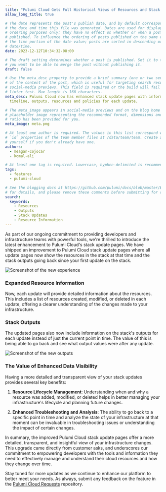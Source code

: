 ```yaml
---
title: "Pulumi Cloud Gets Full Historical Views of Resources and Stack Outputs"
allow_long_title: true

# The date represents the post's publish date, and by default corresponds with
# the date and time this file was generated. Dates are used for display and
# ordering purposes only; they have no effect on whether or when a post is
# published. To influence the ordering of posts published on the same date, use
# the time portion of the date value; posts are sorted in descending order by
# date/time.
date: 2023-12-12T10:34:32-08:00

# The draft setting determines whether a post is published. Set it to true if
# you want to be able to merge the post without publishing it.
draft: false

# Use the meta_desc property to provide a brief summary (one or two sentences)
# of the content of the post, which is useful for targeting search results or
# social-media previews. This field is required or the build will fail the
# linter test. Max length is 160 characters.
meta_desc: Pulumi Cloud now has enhanced stack update pages with information on the
  timeline, outputs, resources and policies for each update.

# The meta_image appears in social-media previews and on the blog home page. A
# placeholder image representing the recommended format, dimensions and aspect
# ratio has been provided for you.
meta_image: meta.png

# At least one author is required. The values in this list correspond with the
# `id` properties of the team member files at /data/team/team. Create a file for
# yourself if you don't already have one.
authors:
  - meagan-cojocar
  - komal-ali

# At least one tag is required. Lowercase, hyphen-delimited is recommended.
tags:
  - features
  - pulumi-cloud

# See the blogging docs at https://github.com/pulumi/docs/blob/master/BLOGGING.md
# for details, and please remove these comments before submitting for review.
search:
  keywords:
    - Resources
    - Outputs
    - Stack Updates
    - Resource Information
---
```


As part of our ongoing commitment to providing developers and infrastructure teams with powerful tools, we're thrilled to introduce the latest enhancement to Pulumi Cloud's stack update pages. We have shipped an improvement to Pulumi Cloud stack update pages where all update pages now show the resources in the stack at that time and the stack outputs going back since your first update on the stack.

<!--more-->
![Screenshot of the new experience](update-page.png)

### Expanded Resource Information

Now, each update will provide detailed information about the resources. This includes a list of resources created, modified, or deleted in each update, offering a clearer understanding of the changes made to your infrastructure.

### Stack Outputs

The updated pages also now include information on the stack's outputs for each update instead of just the current point in time. The value of this is being able to go back and see what output values were after any update.

![Screenshot of the new outputs](stack-outputs.png)

### The Value of Enhanced Data Visibility

Having a more detailed and transparent view of your stack updates provides several key benefits:

1. **Resource Lifecycle Management**: Understanding when and why a resource was added, modified, or deleted helps in better managing your infrastructure's lifecycle and planning future changes.

2. **Enhanced Troubleshooting and Analysis**: The ability to go back to a specific point in time and analyze the state of your infrastructure at that moment can be invaluable in troubleshooting issues or understanding the impact of certain changes.

In summary, the improved Pulumi Cloud stack update pages offer a more detailed, transparent, and insightful view of your infrastructure changes. This upgrade came directly from customer asks, and underscores our commitment to empowering developers with the tools and information they need to effectively manage and understand their cloud resources and how they change over time.

Stay tuned for more updates as we continue to enhance our platform to better meet your needs. As always, submit any feedback on the feature in the [Pulumi Cloud Requests](https://github.com/pulumi/pulumi-cloud-requests/issues/new/choose) repository.
